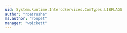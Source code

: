 ```yaml
---
uid: System.Runtime.InteropServices.ComTypes.LIBFLAGS
author: "rpetrusha"
ms.author: "ronpet"
manager: "wpickett"
---
```


